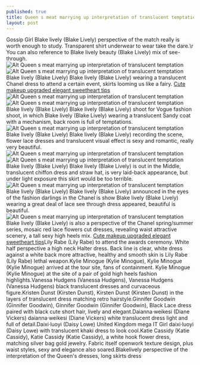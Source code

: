 ```yaml
---
published: true
title: Queen s meat marrying up interpretation of translucent temptation
layout: post
---
```

Gossip Girl Blake lively (Blake Lively) perspective of the match really is worth enough to study. Transparent shirt underwear to wear take the dare.\r You can also reference to Blake lively beauty (Blake Lively) mix of see-through.![Alt Queen s meat marrying up interpretation of translucent temptation](http://valentino8.files.wordpress.com/2016/05/783282d6.jpeg)![Alt Queen s meat marrying up interpretation of translucent temptation](http://valentino8.files.wordpress.com/2016/05/783864de.jpeg)Blake lively (Blake Lively) Blake lively (Blake Lively) wearing a translucent Chanel dress to attend a certain event, skirts looming us like a fairy. [Cute makeup upgraded elegant sweetheart tips](http://www.mkfans.com/2016/04/17/cute-makeup-upgraded-elegant-sweetheart-tips-revealed/)![Alt Queen s meat marrying up interpretation of translucent temptation](http://valentino8.files.wordpress.com/2016/05/783662a3.jpeg)![Alt Queen s meat marrying up interpretation of translucent temptation](http://valentino8.files.wordpress.com/2016/05/78364f32.jpeg)Blake lively (Blake Lively) Blake lively (Blake Lively) shoot for Vogue fashion shoot, in which Blake lively (Blake Lively) wearing a translucent Sandy coat with a mechanism, back room is full of temptations.![Alt Queen s meat marrying up interpretation of translucent temptation](http://valentino8.files.wordpress.com/2016/05/783d5a6e.jpeg)Blake lively (Blake Lively) Blake lively (Blake Lively) recording the scene, flower lace dresses and translucent visual effect is sexy and romantic, really very beautiful.![Alt Queen s meat marrying up interpretation of translucent temptation](http://valentino8.files.wordpress.com/2016/05/7838868a.jpeg)![Alt Queen s meat marrying up interpretation of translucent temptation](http://valentino8.files.wordpress.com/2016/05/783655c5.jpeg)Blake lively (Blake Lively) Blake lively (Blake Lively) is out in the Middle, translucent chiffon dress and straw hat, is very laid-back appearance, but under light exposure this skirt would be too terrible.![Alt Queen s meat marrying up interpretation of translucent temptation](http://valentino8.files.wordpress.com/2016/05/7839e2e0.jpeg)Blake lively (Blake Lively) Blake lively (Blake Lively) announced in the eyes of the fashion darlings in the Chanel is show Blake lively (Blake Lively) wearing a great deal of lace see through dress appeared, beautiful is beautiful.![Alt Queen s meat marrying up interpretation of translucent temptation](http://valentino8.files.wordpress.com/2016/05/783b4d9e.jpeg)Blake lively (Blake Lively) is also a perspective of the Chanel spring/summer series, mosaic red lace flowers cut dresses, revealing waist attractive scenery, a tall sexy high heels mix. [Cute makeup upgraded elegant sweetheart tips](http://www.mkfans.com/2016/04/17/cute-makeup-upgraded-elegant-sweetheart-tips-revealed/)Lily Rabe (Lily Rabe) to attend the awards ceremony. White half perspective a high neck Halter dress. Back line is clear, white dress against a white back more attractive, healthy and smooth skin is Lily Rabe (Lily Rabe) lethal weapon.Kylie Minogue (Kylie Minogue), Kylie Minogue (Kylie Minogue) arrived at the tour site, fans of containment. Kylie Minogue (Kylie Minogue) at the site of a pair of gold high heels fashion highlights.Vanessa Hudgens (Vanessa Hudgens), Vanessa Hudgens (Vanessa Hudgens) black translucent dresses and curvaceous figure.Kristen Dunst (Kirsten Dunst), Kirsten Dunst (Kirsten Dunst) in the layers of translucent dress matching retro hairstyle.Ginnifer Goodwin (Ginnifer Goodwin), Ginnifer Goodwin (Ginnifer Goodwin), Black Lace dress paired with black cute short hair, lively and elegant.Daianna·weikesi (Diane Vickers) daianna·weikesi (Diane Vickers) white translucent dress light and full of detail.Daixi·luoyi (Daisy Lowe) United Kingdom mega IT Girl daixi·luoyi (Daisy Lowe) with translucent khaki dress to look cool.Katie Cassidy (Katie Cassidy), Katie Cassidy (Katie Cassidy), a white hook flower dress, matching silver bag gold jewelry. Fabric itself openwork texture design, plus waist styles, sexy and elegance also soared.Blakelively perspective of the interpretation of the Queen\'s dresses, long skirts dress